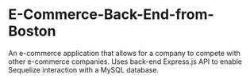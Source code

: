 # E-Commerce-Back-End-from-Boston
An e-commerce application that allows for a company to compete with other e-commerce companies. Uses back-end Express.js API to enable Sequelize interaction with a MySQL database. 
